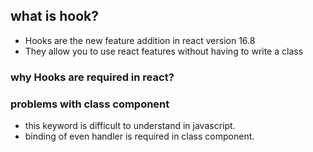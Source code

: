 ## what is hook?

- Hooks are the new feature addition in react version 16.8
- They allow you to use react features without having to write a class

### why Hooks are required in react?

### problems with class component

- this keyword is difficult to understand in javascript.
- binding of even handler is required in class component.
